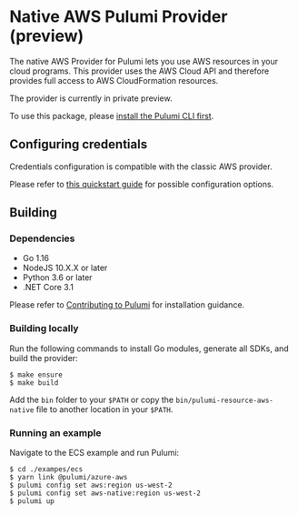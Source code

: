 # Native AWS Pulumi Provider (preview)

The native AWS Provider for Pulumi lets you use AWS resources in your cloud programs.
This provider uses the AWS Cloud API and therefore provides full access to AWS CloudFormation resources.

The provider is currently in private preview.

To use this package, please [install the Pulumi CLI first](https://pulumi.com/).

## Configuring credentials

Credentials configuration is compatible with the classic AWS provider.

Please refer to [this quickstart guide](
https://www.pulumi.com/docs/intro/cloud-providers/aws/setup/) for possible configuration options.

## Building

### Dependencies

- Go 1.16
- NodeJS 10.X.X or later
- Python 3.6 or later
- .NET Core 3.1

Please refer to [Contributing to Pulumi](https://github.com/pulumi/pulumi/blob/master/CONTRIBUTING.md) for installation
guidance.

### Building locally

Run the following commands to install Go modules, generate all SDKs, and build the provider:

```
$ make ensure
$ make build
```

Add the `bin` folder to your `$PATH` or copy the `bin/pulumi-resource-aws-native` file to another location in your `$PATH`.

### Running an example

Navigate to the ECS example and run Pulumi:

```
$ cd ./exampes/ecs
$ yarn link @pulumi/azure-aws
$ pulumi config set aws:region us-west-2
$ pulumi config set aws-native:region us-west-2
$ pulumi up
``` 
